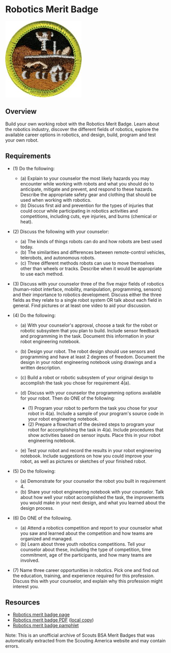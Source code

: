 

# Robotics Merit Badge

![Robotics Merit Badge](images/robotics-merit-badge.jpg)

## Overview



Build your own working robot with the Robotics Merit Badge. Learn about the robotics industry, discover the different fields of robotics, explore the available career options in robotics, and design, build, program and test your own robot.

## Requirements

* (1) Do the following:
    * (a) Explain to your counselor the most likely hazards you may encounter while working with robots and what you should do to anticipate, mitigate and prevent, and respond to these hazards. Describe the appropriate safety gear and clothing that should be used when working with robotics.
    * (b) Discuss first aid and prevention for the types of injuries that could occur while participating in robotics activities and competitions, including cuts, eye injuries, and burns (chemical or heat).


* (2) Discuss the following with your counselor:
    * (a) The kinds of things robots can do and how robots are best used today.
    * (b) The similarities and differences between remote-control vehicles, telerobots, and autonomous robots.
    * (c) Three different methods robots can use to move themselves other than wheels or tracks. Describe when it would be appropriate to use each method.


* (3) Discuss with your counselor three of the five major fields of robotics (human-robot interface, mobility, manipulation, programming, sensors) and their importance to robotics development. Discuss either the three fields as they relate to a single robot system OR talk about each field in general. Find pictures or at least one video to aid your discussion.
* (4) Do the following:
    * (a) With your counselor's approval, choose a task for the robot or robotic subsystem that you plan to build. Include sensor feedback and programming in the task. Document this information in your robot engineering notebook.
    * (b) Design your robot. The robot design should use sensors and programming and have at least 2 degrees of freedom. Document the design in your robot engineering notebook using drawings and a written description.
    * (c) Build a robot or robotic subsystem of your original design to accomplish the task you chose for requirement 4(a).
    * (d) Discuss with your counselor the programming options available for your robot. Then do ONE of the following:
        * (1) Program your robot to perform the task you chose for your robot in 4(a). Include a sample of your program's source code in your robot engineering notebook.
        * (2) Prepare a flowchart of the desired steps to program your robot for accomplishing the task in 4(a). Include procedures that show activities based on sensor inputs. Place this in your robot engineering notebook.


    * (e) Test your robot and record the results in your robot engineering notebook. Include suggestions on how you could improve your robot, as well as pictures or sketches of your finished robot.


* (5) Do the following:
    * (a) Demonstrate for your counselor the robot you built in requirement 4.
    * (b) Share your robot engineering notebook with your counselor. Talk about how well your robot accomplished the task, the improvements you would make in your next design, and what you learned about the design process.


* (6) Do ONE of the following.
    * (a) Attend a robotics competition and report to your counselor what you saw and learned about the competition and how teams are organized and managed.
    * (b) Learn about three youth robotics competitions. Tell your counselor about these, including the type of competition, time commitment, age of the participants, and how many teams are involved.


* (7) Name three career opportunities in robotics. Pick one and find out the education, training, and experience required for this profession. Discuss this with your counselor, and explain why this profession might interest you.


## Resources

- [Robotics merit badge page](https://www.scouting.org/merit-badges/robotics/)
- [Robotics merit badge PDF](https://filestore.scouting.org/filestore/Merit_Badge_ReqandRes/Pamphlets/Robotics_2024.pdf) ([local copy](files/robotics-merit-badge.pdf))
- [Robotics merit badge pamphlet](https://www.scoutshop.org/scouts-bsa-robotics-merit-badge-pamphlet-662428.html)

Note: This is an unofficial archive of Scouts BSA Merit Badges that was automatically extracted from the Scouting America website and may contain errors.